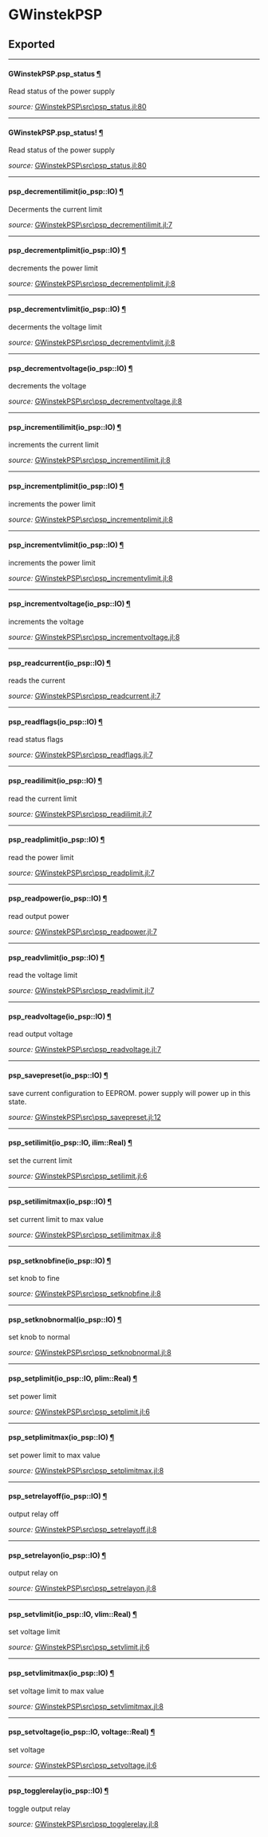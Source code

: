 # GWinstekPSP

## Exported

---

<a id="function__psp_status.1" class="lexicon_definition"></a>
#### GWinstekPSP.psp_status [¶](#function__psp_status.1)
Read status of the power supply

*source:*
[GWinstekPSP\src\psp_status.jl:80](https://github.com/cstook/GWinstekPSP.jl/tree/ebc9f527a6810644247adefd42b2cdb419ac71c6/src\psp_status.jl#L80)

---

<a id="function__psp_status.2" class="lexicon_definition"></a>
#### GWinstekPSP.psp_status! [¶](#function__psp_status.2)
Read status of the power supply

*source:*
[GWinstekPSP\src\psp_status.jl:80](https://github.com/cstook/GWinstekPSP.jl/tree/ebc9f527a6810644247adefd42b2cdb419ac71c6/src\psp_status.jl#L80)

---

<a id="method__psp_decrementilimit.1" class="lexicon_definition"></a>
#### psp_decrementilimit(io_psp::IO) [¶](#method__psp_decrementilimit.1)
Decerments the current limit

*source:*
[GWinstekPSP\src\psp_decrementilimit.jl:7](https://github.com/cstook/GWinstekPSP.jl/tree/ebc9f527a6810644247adefd42b2cdb419ac71c6/src\psp_decrementilimit.jl#L7)

---

<a id="method__psp_decrementplimit.1" class="lexicon_definition"></a>
#### psp_decrementplimit(io_psp::IO) [¶](#method__psp_decrementplimit.1)
decrements the power limit

*source:*
[GWinstekPSP\src\psp_decrementplimit.jl:8](https://github.com/cstook/GWinstekPSP.jl/tree/ebc9f527a6810644247adefd42b2cdb419ac71c6/src\psp_decrementplimit.jl#L8)

---

<a id="method__psp_decrementvlimit.1" class="lexicon_definition"></a>
#### psp_decrementvlimit(io_psp::IO) [¶](#method__psp_decrementvlimit.1)
decerments the voltage limit

*source:*
[GWinstekPSP\src\psp_decrementvlimit.jl:8](https://github.com/cstook/GWinstekPSP.jl/tree/ebc9f527a6810644247adefd42b2cdb419ac71c6/src\psp_decrementvlimit.jl#L8)

---

<a id="method__psp_decrementvoltage.1" class="lexicon_definition"></a>
#### psp_decrementvoltage(io_psp::IO) [¶](#method__psp_decrementvoltage.1)
decrements the voltage

*source:*
[GWinstekPSP\src\psp_decrementvoltage.jl:8](https://github.com/cstook/GWinstekPSP.jl/tree/ebc9f527a6810644247adefd42b2cdb419ac71c6/src\psp_decrementvoltage.jl#L8)

---

<a id="method__psp_incrementilimit.1" class="lexicon_definition"></a>
#### psp_incrementilimit(io_psp::IO) [¶](#method__psp_incrementilimit.1)
increments the current limit

*source:*
[GWinstekPSP\src\psp_incrementilimit.jl:8](https://github.com/cstook/GWinstekPSP.jl/tree/ebc9f527a6810644247adefd42b2cdb419ac71c6/src\psp_incrementilimit.jl#L8)

---

<a id="method__psp_incrementplimit.1" class="lexicon_definition"></a>
#### psp_incrementplimit(io_psp::IO) [¶](#method__psp_incrementplimit.1)
increments the power limit

*source:*
[GWinstekPSP\src\psp_incrementplimit.jl:8](https://github.com/cstook/GWinstekPSP.jl/tree/ebc9f527a6810644247adefd42b2cdb419ac71c6/src\psp_incrementplimit.jl#L8)

---

<a id="method__psp_incrementvlimit.1" class="lexicon_definition"></a>
#### psp_incrementvlimit(io_psp::IO) [¶](#method__psp_incrementvlimit.1)
increments the power limit

*source:*
[GWinstekPSP\src\psp_incrementvlimit.jl:8](https://github.com/cstook/GWinstekPSP.jl/tree/ebc9f527a6810644247adefd42b2cdb419ac71c6/src\psp_incrementvlimit.jl#L8)

---

<a id="method__psp_incrementvoltage.1" class="lexicon_definition"></a>
#### psp_incrementvoltage(io_psp::IO) [¶](#method__psp_incrementvoltage.1)
increments the voltage

*source:*
[GWinstekPSP\src\psp_incrementvoltage.jl:8](https://github.com/cstook/GWinstekPSP.jl/tree/ebc9f527a6810644247adefd42b2cdb419ac71c6/src\psp_incrementvoltage.jl#L8)

---

<a id="method__psp_readcurrent.1" class="lexicon_definition"></a>
#### psp_readcurrent(io_psp::IO) [¶](#method__psp_readcurrent.1)
reads the current

*source:*
[GWinstekPSP\src\psp_readcurrent.jl:7](https://github.com/cstook/GWinstekPSP.jl/tree/ebc9f527a6810644247adefd42b2cdb419ac71c6/src\psp_readcurrent.jl#L7)

---

<a id="method__psp_readflags.1" class="lexicon_definition"></a>
#### psp_readflags(io_psp::IO) [¶](#method__psp_readflags.1)
read status flags

*source:*
[GWinstekPSP\src\psp_readflags.jl:7](https://github.com/cstook/GWinstekPSP.jl/tree/ebc9f527a6810644247adefd42b2cdb419ac71c6/src\psp_readflags.jl#L7)

---

<a id="method__psp_readilimit.1" class="lexicon_definition"></a>
#### psp_readilimit(io_psp::IO) [¶](#method__psp_readilimit.1)
read the current limit

*source:*
[GWinstekPSP\src\psp_readilimit.jl:7](https://github.com/cstook/GWinstekPSP.jl/tree/ebc9f527a6810644247adefd42b2cdb419ac71c6/src\psp_readilimit.jl#L7)

---

<a id="method__psp_readplimit.1" class="lexicon_definition"></a>
#### psp_readplimit(io_psp::IO) [¶](#method__psp_readplimit.1)
read the power limit

*source:*
[GWinstekPSP\src\psp_readplimit.jl:7](https://github.com/cstook/GWinstekPSP.jl/tree/ebc9f527a6810644247adefd42b2cdb419ac71c6/src\psp_readplimit.jl#L7)

---

<a id="method__psp_readpower.1" class="lexicon_definition"></a>
#### psp_readpower(io_psp::IO) [¶](#method__psp_readpower.1)
read output power

*source:*
[GWinstekPSP\src\psp_readpower.jl:7](https://github.com/cstook/GWinstekPSP.jl/tree/ebc9f527a6810644247adefd42b2cdb419ac71c6/src\psp_readpower.jl#L7)

---

<a id="method__psp_readvlimit.1" class="lexicon_definition"></a>
#### psp_readvlimit(io_psp::IO) [¶](#method__psp_readvlimit.1)
read the voltage limit

*source:*
[GWinstekPSP\src\psp_readvlimit.jl:7](https://github.com/cstook/GWinstekPSP.jl/tree/ebc9f527a6810644247adefd42b2cdb419ac71c6/src\psp_readvlimit.jl#L7)

---

<a id="method__psp_readvoltage.1" class="lexicon_definition"></a>
#### psp_readvoltage(io_psp::IO) [¶](#method__psp_readvoltage.1)
read output voltage

*source:*
[GWinstekPSP\src\psp_readvoltage.jl:7](https://github.com/cstook/GWinstekPSP.jl/tree/ebc9f527a6810644247adefd42b2cdb419ac71c6/src\psp_readvoltage.jl#L7)

---

<a id="method__psp_savepreset.1" class="lexicon_definition"></a>
#### psp_savepreset(io_psp::IO) [¶](#method__psp_savepreset.1)
save current configuration to EEPROM.
power supply will power up in this state.


*source:*
[GWinstekPSP\src\psp_savepreset.jl:12](https://github.com/cstook/GWinstekPSP.jl/tree/ebc9f527a6810644247adefd42b2cdb419ac71c6/src\psp_savepreset.jl#L12)

---

<a id="method__psp_setilimit.1" class="lexicon_definition"></a>
#### psp_setilimit(io_psp::IO,  ilim::Real) [¶](#method__psp_setilimit.1)
set the current limit

*source:*
[GWinstekPSP\src\psp_setilimit.jl:6](https://github.com/cstook/GWinstekPSP.jl/tree/ebc9f527a6810644247adefd42b2cdb419ac71c6/src\psp_setilimit.jl#L6)

---

<a id="method__psp_setilimitmax.1" class="lexicon_definition"></a>
#### psp_setilimitmax(io_psp::IO) [¶](#method__psp_setilimitmax.1)
set current limit to max value

*source:*
[GWinstekPSP\src\psp_setilimitmax.jl:8](https://github.com/cstook/GWinstekPSP.jl/tree/ebc9f527a6810644247adefd42b2cdb419ac71c6/src\psp_setilimitmax.jl#L8)

---

<a id="method__psp_setknobfine.1" class="lexicon_definition"></a>
#### psp_setknobfine(io_psp::IO) [¶](#method__psp_setknobfine.1)
set knob to fine

*source:*
[GWinstekPSP\src\psp_setknobfine.jl:8](https://github.com/cstook/GWinstekPSP.jl/tree/ebc9f527a6810644247adefd42b2cdb419ac71c6/src\psp_setknobfine.jl#L8)

---

<a id="method__psp_setknobnormal.1" class="lexicon_definition"></a>
#### psp_setknobnormal(io_psp::IO) [¶](#method__psp_setknobnormal.1)
set knob to normal

*source:*
[GWinstekPSP\src\psp_setknobnormal.jl:8](https://github.com/cstook/GWinstekPSP.jl/tree/ebc9f527a6810644247adefd42b2cdb419ac71c6/src\psp_setknobnormal.jl#L8)

---

<a id="method__psp_setplimit.1" class="lexicon_definition"></a>
#### psp_setplimit(io_psp::IO,  plim::Real) [¶](#method__psp_setplimit.1)
set power limit

*source:*
[GWinstekPSP\src\psp_setplimit.jl:6](https://github.com/cstook/GWinstekPSP.jl/tree/ebc9f527a6810644247adefd42b2cdb419ac71c6/src\psp_setplimit.jl#L6)

---

<a id="method__psp_setplimitmax.1" class="lexicon_definition"></a>
#### psp_setplimitmax(io_psp::IO) [¶](#method__psp_setplimitmax.1)
set power limit to max value

*source:*
[GWinstekPSP\src\psp_setplimitmax.jl:8](https://github.com/cstook/GWinstekPSP.jl/tree/ebc9f527a6810644247adefd42b2cdb419ac71c6/src\psp_setplimitmax.jl#L8)

---

<a id="method__psp_setrelayoff.1" class="lexicon_definition"></a>
#### psp_setrelayoff(io_psp::IO) [¶](#method__psp_setrelayoff.1)
output relay off

*source:*
[GWinstekPSP\src\psp_setrelayoff.jl:8](https://github.com/cstook/GWinstekPSP.jl/tree/ebc9f527a6810644247adefd42b2cdb419ac71c6/src\psp_setrelayoff.jl#L8)

---

<a id="method__psp_setrelayon.1" class="lexicon_definition"></a>
#### psp_setrelayon(io_psp::IO) [¶](#method__psp_setrelayon.1)
output relay on

*source:*
[GWinstekPSP\src\psp_setrelayon.jl:8](https://github.com/cstook/GWinstekPSP.jl/tree/ebc9f527a6810644247adefd42b2cdb419ac71c6/src\psp_setrelayon.jl#L8)

---

<a id="method__psp_setvlimit.1" class="lexicon_definition"></a>
#### psp_setvlimit(io_psp::IO,  vlim::Real) [¶](#method__psp_setvlimit.1)
set voltage limit

*source:*
[GWinstekPSP\src\psp_setvlimit.jl:6](https://github.com/cstook/GWinstekPSP.jl/tree/ebc9f527a6810644247adefd42b2cdb419ac71c6/src\psp_setvlimit.jl#L6)

---

<a id="method__psp_setvlimitmax.1" class="lexicon_definition"></a>
#### psp_setvlimitmax(io_psp::IO) [¶](#method__psp_setvlimitmax.1)
set voltage limit to max value

*source:*
[GWinstekPSP\src\psp_setvlimitmax.jl:8](https://github.com/cstook/GWinstekPSP.jl/tree/ebc9f527a6810644247adefd42b2cdb419ac71c6/src\psp_setvlimitmax.jl#L8)

---

<a id="method__psp_setvoltage.1" class="lexicon_definition"></a>
#### psp_setvoltage(io_psp::IO,  voltage::Real) [¶](#method__psp_setvoltage.1)
set voltage

*source:*
[GWinstekPSP\src\psp_setvoltage.jl:6](https://github.com/cstook/GWinstekPSP.jl/tree/ebc9f527a6810644247adefd42b2cdb419ac71c6/src\psp_setvoltage.jl#L6)

---

<a id="method__psp_togglerelay.1" class="lexicon_definition"></a>
#### psp_togglerelay(io_psp::IO) [¶](#method__psp_togglerelay.1)
toggle output relay

*source:*
[GWinstekPSP\src\psp_togglerelay.jl:8](https://github.com/cstook/GWinstekPSP.jl/tree/ebc9f527a6810644247adefd42b2cdb419ac71c6/src\psp_togglerelay.jl#L8)

